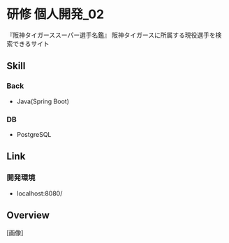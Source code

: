 # 研修 個人開発_02
『阪神タイガーススーパー選手名鑑』
阪神タイガースに所属する現役選手を検索できるサイト

## Skill
### Back
- Java(Spring Boot)
### DB
- PostgreSQL

## Link
### 開発環境
- localhost:8080/

## Overview
[画像]
